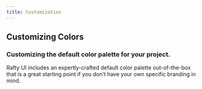 ```yaml
---
title: Customization
---
```


## Customizing Colors

### Customizing the default color palette for your project.

Rafty UI includes an expertly-crafted default color palette out-of-the-box that is a great starting point if you don’t have your own specific branding in mind.
